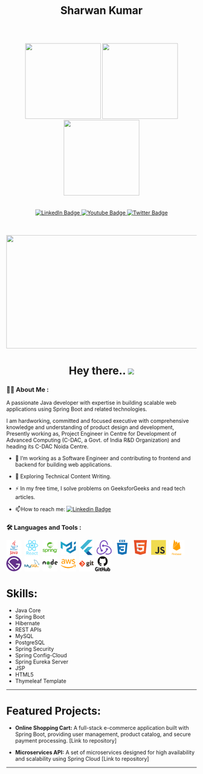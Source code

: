 <div align="center">
  <h1>Sharwan Kumar</h1>
</div>
<br/><br/><br/>
<div id="header" align="center">
              
  <img src="https://media0.giphy.com/media/WTjXuYA2y4o3UZly3W/200.webp?cid=ecf05e471q20exfbqxo0nz6l223u7bxtbr09skyob0ng0n3m&ep=v1_gifs_related&rid=200.webp&ct=g" width="200" height="200"/>
  <img src="https://media.giphy.com/media/M9gbBd9nbDrOTu1Mqx/200.webp?cid=ecf05e47fjic7wfpgu9essqjg75xvpagnu13el55ezwk31ai&ep=v1_gifs_related&rid=200.webp&ct=g" width="200" height="200"/> 
  <img src="https://media0.giphy.com/media/cNfIqjpCY1zqfaLmd8/200w.webp?cid=ecf05e476crbgkork24wh1saz22aswpbdfpp43wqxyq6e1e7&ep=v1_gifs_related&rid=200w.webp&ct=g" width="200" height="200"/>
  <br/><br/><br/>
   
  
  <div id="badges">
      <a href="https://www.linkedin.com/in/sharwan-kumar-project-engineer-at-c-dac-noida-meity-07856417b">
        <img src="https://img.shields.io/badge/LinkedIn-blue?style=for-the-badge&logo=linkedin&logoColor=white" alt="LinkedIn Badge"/>
      </a>
      <a href="your-youtube-URL">
        <img src="https://img.shields.io/badge/YouTube-red?style=for-the-badge&logo=youtube&logoColor=white" alt="Youtube Badge"/>
      </a>
      <a href="your-twitter-URL">
        <img src="https://img.shields.io/badge/Twitter-blue?style=for-the-badge&logo=twitter&logoColor=white" alt="Twitter Badge"/>
      </a>
  </div>
  <img src="https://komarev.com/ghpvc/?username=kumar-sharwan729&style=flat-square&color=blue" alt=""/>
  <br/><br/><br/>
  <div align="center">
  <img src="https://media.giphy.com/media/dWesBcTLavkZuG35MI/200.webp?cid=ecf05e47fjic7wfpgu9essqjg75xvpagnu13el55ezwk31ai&ep=v1_gifs_related&rid=200.webp&ct=g" width="600" height="300"/>
  </div>
  <h1>
  Hey there..
  <img src="https://media.giphy.com/media/hvRJCLFzcasrR4ia7z/giphy.gif" width="30px"/>
</h1>



</div>

### :man_technologist: About Me :

A passionate Java developer with expertise in building scalable web applications using Spring Boot and related technologies.

I am hardworking, committed and focused executive with comprehensive knowledge and understanding of product design and development, Presently working as, Project Engineer in Centre for Development of Advanced Computing (C-DAC, a Govt. of India R&D Organization) and heading its C-DAC Noida Centre.
- :telescope: I’m working as a Software Engineer and contributing to frontend and backend for building web applications.

- :seedling: Exploring Technical Content Writing.

- :zap: In my free time, I solve problems on GeeksforGeeks and read tech articles.

- :mailbox:How to reach me: [![Linkedin Badge](https://img.shields.io/badge/LinkedIn-blue?style=flat&logo=Linkedin&logoColor=white)](https://www.linkedin.com/in/sharwan-kumar-project-engineer-at-c-dac-noida-meity-07856417b)

### :hammer_and_wrench: Languages and Tools :

<div>
  <img src="https://github.com/devicons/devicon/blob/master/icons/java/java-original-wordmark.svg" title="Java" alt="Java" width="40" height="40"/>&nbsp;
  <img src="https://github.com/devicons/devicon/blob/master/icons/react/react-original-wordmark.svg" title="React" alt="React" width="40" height="40"/>&nbsp;
  <img src="https://github.com/devicons/devicon/blob/master/icons/spring/spring-original-wordmark.svg" title="Spring" alt="Spring" width="40" height="40"/>&nbsp;
  <img src="https://github.com/devicons/devicon/blob/master/icons/materialui/materialui-original.svg" title="Material UI" alt="Material UI" width="40" height="40"/>&nbsp;
  <img src="https://github.com/devicons/devicon/blob/master/icons/flutter/flutter-original.svg" title="Flutter" alt="Flutter" width="40" height="40"/>&nbsp;
  <img src="https://github.com/devicons/devicon/blob/master/icons/redux/redux-original.svg" title="Redux" alt="Redux " width="40" height="40"/>&nbsp;
  <img src="https://github.com/devicons/devicon/blob/master/icons/css3/css3-plain-wordmark.svg"  title="CSS3" alt="CSS" width="40" height="40"/>&nbsp;
  <img src="https://github.com/devicons/devicon/blob/master/icons/html5/html5-original.svg" title="HTML5" alt="HTML" width="40" height="40"/>&nbsp;
  <img src="https://github.com/devicons/devicon/blob/master/icons/javascript/javascript-original.svg" title="JavaScript" alt="JavaScript" width="40" height="40"/>&nbsp;
  <img src="https://github.com/devicons/devicon/blob/master/icons/firebase/firebase-plain-wordmark.svg" title="Firebase" alt="Firebase" width="40" height="40"/>&nbsp;
  <img src="https://github.com/devicons/devicon/blob/master/icons/gatsby/gatsby-original.svg" title="Gatsby"  alt="Gatsby" width="40" height="40"/>&nbsp;
  <img src="https://github.com/devicons/devicon/blob/master/icons/mysql/mysql-original-wordmark.svg" title="MySQL"  alt="MySQL" width="40" height="40"/>&nbsp;
  <img src="https://github.com/devicons/devicon/blob/master/icons/nodejs/nodejs-original-wordmark.svg" title="NodeJS" alt="NodeJS" width="40" height="40"/>&nbsp;
  <img src="https://github.com/devicons/devicon/blob/master/icons/amazonwebservices/amazonwebservices-plain-wordmark.svg" title="AWS" alt="AWS" width="40" height="40"/>&nbsp;
  <img src="https://github.com/devicons/devicon/blob/master/icons/git/git-original-wordmark.svg" title="Git" **alt="Git" width="40" height="40"/>
  <img src="https://github.com/devicons/devicon/blob/master/icons/github/github-original-wordmark.svg" title="GitHub" **alt="GitHub" width="40" height="40"/>
</div>

# Skills:

* Java Core        
* Spring Boot     
* Hibernate        
* REST APIs   
* MySQL
* PostgreSQL
* Spring Security                
* Spring Config-Cloud
* Spring Eureka Server
* JSP
* HTML5
* Thymeleaf Template
---

# Featured Projects:



* **Online Shopping Cart:** A full-stack e-commerce application built with Spring Boot, providing user management, product catalog, and secure payment processing. [Link to repository] 

* **Microservices API:** A set of microservices designed for high availability and scalability using Spring Cloud [Link to repository]

---


